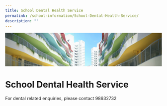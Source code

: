 ```yaml
---
title: School Dental Health Service
permalink: /school-information/School-Dental-Health-Service/
description: ""
---
```

![](/images/SchoolInformation.jpg)


School Dental Health Service
============================

For dental related enquiries, please contact 98632732 